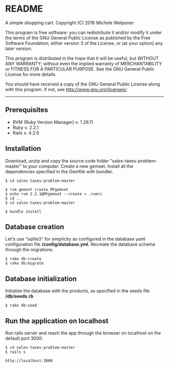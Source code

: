 README
=======

A simple shopping cart.
Copyright (C) 2016  Michele Welponer

This program is free software: you can redistribute it and/or modify
it under the terms of the GNU General Public License as published by
the Free Software Foundation, either version 3 of the License, or
(at your option) any later version.

This program is distributed in the hope that it will be useful,
but WITHOUT ANY WARRANTY; without even the implied warranty of
MERCHANTABILITY or FITNESS FOR A PARTICULAR PURPOSE.  See the
GNU General Public License for more details.

You should have received a copy of the GNU General Public License
along with this program.  If not, see <http://www.gnu.org/licenses/>.

---

Prerequisites
---------
- RVM (Ruby Version Manager) v. 1.26.11
- Ruby v. 2.2.1
- Rails v. 4.2.6

Installation
---------

Download, unzip and copy the source code folder "sales-taxes-problem-master" to your computer. 
Create a new gemset. 
Install all the dependencies specified in the Gemfile with bundler.

```
$ cd sales-taxes-problem-master

$ rvm gemset create MYgemset
$ echo rvm 2.2.1@MYgemset --create > .rvmrc
$ cd ..
$ cd sales-taxes-problem-master

$ bundle install
```

Database creation
---
Let's use "sqlite3" for simplicity as configured in the database yaml configuration file **/config/database.yml**.
Recreate the database schema through the migrations.

```
$ rake db:create
$ rake db:migrate
```

Database initialization
---
Initialize the database with the products, as specified in the seeds file **/db/seeds.rb**

```
$ rake db:seed
```

Run the application on localhost
---------
Run rails server and reach the app through the browser on localhost on the default port 3000.

```
$ cd sales-taxes-problem-master
$ rails s

http://localhost:3000
```
